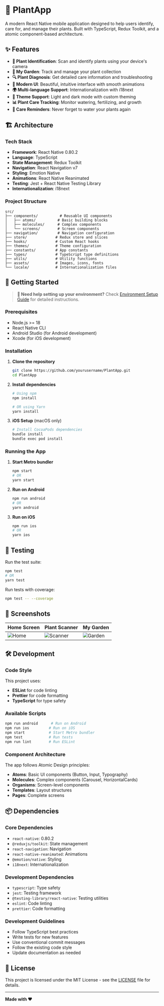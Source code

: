 # 🌱 PlantApp

A modern React Native mobile application designed to help users identify, care for, and manage their plants. Built with TypeScript, Redux Toolkit, and a atomic component-based architecture.

## ✨ Features

- **🌿 Plant Identification**: Scan and identify plants using your device's camera
- **🏡 My Garden**: Track and manage your plant collection
- **🔍 Plant Diagnosis**: Get detailed care information and troubleshooting
- **📱 Modern UI**: Beautiful, intuitive interface with smooth animations
- **🌍 Multi-language Support**: Internationalization with i18next
- **🎨 Theme Support**: Light and dark mode with custom theming
- **📊 Plant Care Tracking**: Monitor watering, fertilizing, and growth
- **🔔 Care Reminders**: Never forget to water your plants again

## 🏗️ Architecture

### Tech Stack

- **Framework**: React Native 0.80.2
- **Language**: TypeScript
- **State Management**: Redux Toolkit
- **Navigation**: React Navigation v7
- **Styling**: Emotion Native
- **Animations**: React Native Reanimated
- **Testing**: Jest + React Native Testing Library
- **Internationalization**: i18next

### Project Structure

```
src/
├── components/          # Reusable UI components
│   ├── atoms/          # Basic building blocks
│   ├── molecules/      # Complex components
│   └── screens/        # Screen components
├── navigation/         # Navigation configuration
├── store/             # Redux store and slices
├── hooks/             # Custom React hooks
├── themes/            # Theme configuration
├── constants/         # App constants
├── types/             # TypeScript type definitions
├── utils/             # Utility functions
├── assets/            # Images, icons, fonts
└── locale/            # Internationalization files
```

## 🚀 Getting Started

> **📖 Need help setting up your environment?** Check [Environment Setup Guide](docs/environment-setup.md) for detailed instructions.

### Prerequisites

- Node.js >= 18
- React Native CLI
- Android Studio (for Android development)
- Xcode (for iOS development)

### Installation

1. **Clone the repository**

   ```bash
   git clone https://github.com/yourusername/PlantApp.git
   cd PlantApp
   ```

2. **Install dependencies**

   ```bash
   # Using npm
   npm install

   # OR using Yarn
   yarn install
   ```

3. **iOS Setup** (macOS only)
   ```bash
   # Install CocoaPods dependencies
   bundle install
   bundle exec pod install
   ```

### Running the App

1. **Start Metro bundler**

   ```bash
   npm start
   # OR
   yarn start
   ```

2. **Run on Android**

   ```bash
   npm run android
   # OR
   yarn android
   ```

3. **Run on iOS**
   ```bash
   npm run ios
   # OR
   yarn ios
   ```

## 🧪 Testing

Run the test suite:

```bash
npm test
# OR
yarn test
```

Run tests with coverage:

```bash
npm test -- --coverage
```

## 📱 Screenshots

| Home Screen                                                          | Plant Scanner                                                              | My Garden                                                                |
| -------------------------------------------------------------------- | -------------------------------------------------------------------------- | ------------------------------------------------------------------------ |
| ![Home](https://via.placeholder.com/300x600/4CAF50/FFFFFF?text=Home) | ![Scanner](https://via.placeholder.com/300x600/4CAF50/FFFFFF?text=Scanner) | ![Garden](https://via.placeholder.com/300x600/4CAF50/FFFFFF?text=Garden) |

## 🛠️ Development

### Code Style

This project uses:

- **ESLint** for code linting
- **Prettier** for code formatting
- **TypeScript** for type safety

### Available Scripts

```bash
npm run android      # Run on Android
npm run ios         # Run on iOS
npm start           # Start Metro bundler
npm test            # Run tests
npm run lint        # Run ESLint
```

### Component Architecture

The app follows Atomic Design principles:

- **Atoms**: Basic UI components (Button, Input, Typography)
- **Molecules**: Complex components (Carousel, HorizontalCards)
- **Organisms**: Screen-level components
- **Templates**: Layout structures
- **Pages**: Complete screens

## 📦 Dependencies

### Core Dependencies

- `react-native`: 0.80.2
- `@reduxjs/toolkit`: State management
- `react-navigation`: Navigation
- `react-native-reanimated`: Animations
- `@emotion/native`: Styling
- `i18next`: Internationalization

### Development Dependencies

- `typescript`: Type safety
- `jest`: Testing framework
- `@testing-library/react-native`: Testing utilities
- `eslint`: Code linting
- `prettier`: Code formatting

### Development Guidelines

- Follow TypeScript best practices
- Write tests for new features
- Use conventional commit messages
- Follow the existing code style
- Update documentation as needed

## 📄 License

This project is licensed under the MIT License - see the [LICENSE](LICENSE) file for details.

---

**Made with ❤️**
